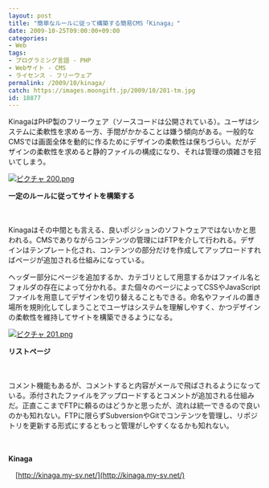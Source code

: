 ```yaml
---
layout: post
title: "簡単なルールに従って構築する簡易CMS「Kinaga」"
date: 2009-10-25T09:00:00+09:00
categories:
- Web
tags: 
- プログラミング言語 - PHP
- Webサイト - CMS
- ライセンス - フリーウェア
permalink: /2009/10/kinaga/
catch: https://images.moongift.jp/2009/10/201-tm.jpg
id: 18877
---
```

KinagaはPHP製のフリーウェア（ソースコードは公開されている）。ユーザはシステムに柔軟性を求める一方、手間がかかることは嫌う傾向がある。一般的なCMSでは画面全体を動的に作るためにデザインの柔軟性は保ちづらい。だがデザインの柔軟性を求めると静的ファイルの構成になり、それは管理の煩雑さを招いてしまう。

  

[![ピクチャ 200.png](https://images.moongift.jp/2009/10/200-tm.jpg)](https://images.moongift.jp/2009/10/200.png)  
  
**一定のルールに従ってサイトを構築する**

  

　

  

Kinagaはその中間とも言える、良いポジションのソフトウェアではないかと思われる。CMSでありながらコンテンツの管理にはFTPを介して行われる。デザインはテンプレート化され、コンテンツの部分だけを作成してアップロードすればページが追加される仕組みになっている。

  
  
<!--more-->

ヘッダー部分にページを追加するか、カテゴリとして用意するかはファイル名とフォルダの存在によって分かれる。また個々のページによってCSSやJavaScriptファイルを用意してデザインを切り替えることもできる。命名やファイルの置き場所を規則化してしまうことでユーザはシステムを理解しやすく、かつデザインの柔軟性を維持してサイトを構築できるようになる。

  

[![ピクチャ 201.png](https://images.moongift.jp/2009/10/201-tm.jpg)](https://images.moongift.jp/2009/10/201.png)  
  
**リストページ**

  

　

  

コメント機能もあるが、コメントすると内容がメールで飛ばされるようになっている。添付されたファイルをアップロードするとコメントが追加される仕組みだ。正直ここまでFTPに頼るのはどうかと思ったが、流れは統一できるので良いのかも知れない。FTPに限らずSubversionやGitでコンテンツを管理し、リポジトリを更新する形式にするともっと管理がしやすくなるかも知れない。

  

　

  

**Kinaga**  
  
　[http://kinaga.my-sv.net/](http://kinaga.my-sv.net/)

  
  
